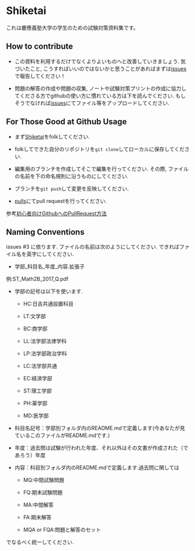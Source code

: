 Shiketai
====

これは慶應義塾大学の学生のための試験対策資料集です。

How to contribute
----

- この資料を利用するだけでなくよりよいものへと改善していきましょう. 気づいたこと, こうすればいいのではないかと思うことがあればまずは[issues](https://github.com/naoki-cpp/Shiketai/issues)で報告してください！


- 問題の解答の作成や問題の収集, ノートや試験対策プリントの作成に協力してくださる方でgithubの使い方に慣れている方は下を読んでください. もしそうでなければ[issues](https://github.com/naoki-cpp/Shiketai/issues)にてファイル等をアップロードしてください. 

For Those Good at Github Usage
----

- まず[Shiketai](https://github.com/naoki-cpp/Shiketai)をfolkしてください.

- folkしてできた自分のリポジトリを`git clone`してローカルに保存してください.

- 編集用のブランチを作成してそこで編集を行ってください. その際, ファイルの名前を下の命名規則に沿うものにしてください.

- ブランチを`git push`して変更を反映してください.

- [pulls](https://github.com/naoki-cpp/Shiketai/pulls)にてpull requestを行ってください.

参考[初心者向けGithubへのPullRequest方法](https://qiita.com/samurairunner/items/7442521bce2d6ac9330b)

Naming Conventions
----

issues #3 に依ります.
ファイルの名前は次のようにしてください. できればファイル名を英字にしてください.

- 学部\_科目名\_年度\_内容.拡張子

例:ST\_Math2B\_2017\_Q.pdf

- 学部の記号は以下を使います.

  - HC:日吉共通設置科目

  - LT:文学部

  - BC:商学部

  - LL:法学部法律学科

  - LP:法学部政治学科

  - LC:法学部共通

  - EC:経済学部

  - ST:理工学部

  - PH:薬学部

  - MD:医学部

- 科目名記号：学部別フォルダ内のREADME.mdで定義します(今あなたが見ているこのファイルがREADME.mdです.)

- 年度：過去問は試験が行われた年度、それ以外はその文書が作成された（であろう）年度

- 内容：科目別フォルダ内のREADME.mdで定義します.過去問に関しては

  - MQ:中間試験問題

  - FQ:期末試験問題

  - MA:中間解答

  - FA:期末解答

  - MQA or FQA:問題と解答のセット

でなるべく統一してください.

